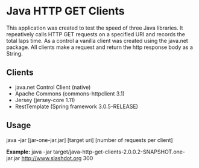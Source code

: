 # Java HTTP GET Clients

This application was created to test the speed of three Java libraries. It repeatively calls HTTP GET requests on a specified URI and records the total laps time. As a control a vanilla client was created using the java.net package. All clients make a request and return the http response body as a String.    

## Clients
- java.net Control Client (native)
- Apache Commons (commons-httpclient 3.1)
- Jersey (jersey-core 1.11)
- RestTemplate (Spring framework 3.0.5-RELEASE)

## Usage
java -jar [jar-one-jar.jar] [target uri] [number of requests per client]

**Example:**
java -jar target/java-http-get-clients-2.0.0.2-SNAPSHOT.one-jar.jar http://www.slashdot.org 300 

